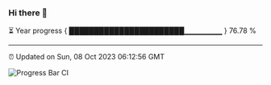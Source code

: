 ### Hi there 👋

⏳ Year progress { ███████████████████████▁▁▁▁▁▁▁ } 76.78 %

---

⏰ Updated on Sun, 08 Oct 2023 06:12:56 GMT

![Progress Bar CI](https://github.com/liununu/liununu/workflows/Progress%20Bar%20CI/badge.svg)
